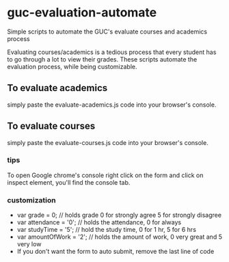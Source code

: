 # guc-evaluation-automate
Simple scripts to automate the GUC's evaluate courses and academics process

Evaluating courses/academics is a tedious process that every student has to go through a lot to view their grades.
These scripts automate the evaluation process, while being customizable.

## To evaluate academics
simply paste the evaluate-academics.js code into your browser's console.

## To evaluate courses
simply paste the evaluate-courses.js code into your browser's console.

### tips
To open Google chrome's console right click on the form and click on inspect element, you'll find the console tab.

### customization
- var grade = 0; // holds grade 0 for strongly agree 5 for strongly disagree
- var attendance = '0'; // holds the attendance, 0 for always
- var studyTime = '5'; // hold the study time, 0 for 1 hr, 5 for 6 hrs
- var amountOfWork = '2'; // holds the amount of work, 0 very great and 5 very low
- If you don't want the form to auto submit, remove the last line of code
